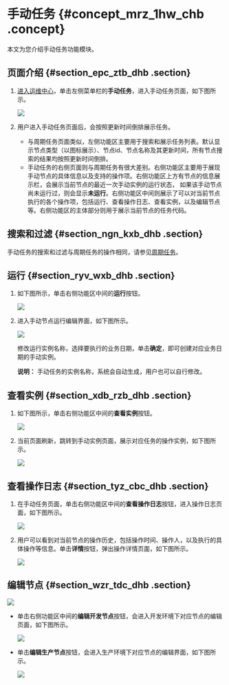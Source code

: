 # 手动任务 {#concept_mrz_1hw_chb .concept}

本文为您介绍手动任务功能模块。

## 页面介绍 {#section_epc_ztb_dhb .section}

1.  [进入运维中心](cn.zh-CN/用户指南/运维中心/运维中心概述.md#section_dcr_kpw_chb)，单击左侧菜单栏的**手动任务**，进入手动任务页面，如下图所示。

    ![](http://static-aliyun-doc.oss-cn-hangzhou.aliyuncs.com/assets/img/139464/155599251240930_zh-CN.png)

2.  用户进入手动任务页面后，会按照更新时间倒排展示任务。
    -   与周期任务页面类似，左侧功能区主要用于搜索和展示任务列表。默认显示节点类型（以图标展示）、节点id、节点名称及其更新时间，所有节点搜索的结果均按照更新时间倒排。
    -   手动任务的右侧页面则与周期任务有很大差别。右侧功能区主要用于展现手动节点的具体信息以及支持的操作项。右侧功能区上方有节点的信息展示栏，会展示当前节点的最近一次手动实例的运行状态， 如果该手动节点尚未运行过，则会显示**未运行**。右侧功能区中间则展示了可以对当前节点执行的各个操作项，包括运行、查看操作日志、查看实例，以及编辑节点等。右侧功能区的主体部分则用于展示当前节点的任务代码。

## 搜索和过滤 {#section_ngn_kxb_dhb .section}

手动任务的搜索和过滤与周期任务的操作相同，请参见[周期任务](cn.zh-CN/用户指南/运维中心/任务/周期任务.md#)。

## 运行 {#section_ryv_wxb_dhb .section}

1.  如下图所示，单击右侧功能区中间的**运行**按钮。

    ![](http://static-aliyun-doc.oss-cn-hangzhou.aliyuncs.com/assets/img/139464/155599251240931_zh-CN.png)

2.  进入手动节点运行编辑界面，如下图所示。

    ![](http://static-aliyun-doc.oss-cn-hangzhou.aliyuncs.com/assets/img/139464/155599251240933_zh-CN.png)

    修改运行实例名称，选择要执行的业务日期，单击**确定**，即可创建对应业务日期的手动实例。

    **说明：** 手动任务的实例名称，系统会自动生成，用户也可以自行修改。


## 查看实例 {#section_xdb_rzb_dhb .section}

1.  如下图所示，单击右侧功能区中间的**查看实例**按钮。

    ![](http://static-aliyun-doc.oss-cn-hangzhou.aliyuncs.com/assets/img/139464/155599251240934_zh-CN.png)

2.  当前页面刷新，跳转到手动实例页面，展示对应任务的操作实例，如下图所示。

    ![](http://static-aliyun-doc.oss-cn-hangzhou.aliyuncs.com/assets/img/139464/155599251240935_zh-CN.png)


## 查看操作日志 {#section_tyz_cbc_dhb .section}

1.  在手动任务页面，单击右侧功能区中间的**查看操作日志**按钮，进入操作日志页面，如下图所示。

    ![](http://static-aliyun-doc.oss-cn-hangzhou.aliyuncs.com/assets/img/139464/155599251240936_zh-CN.png)

2.  用户可以看到对当前节点的操作历史，包括操作时间、操作人，以及执行的具体操作等信息。单击**详情**按钮，弹出操作详情页面，如下图所示。

    ![](http://static-aliyun-doc.oss-cn-hangzhou.aliyuncs.com/assets/img/139464/155599251240937_zh-CN.png)


## 编辑节点 {#section_wzr_tdc_dhb .section}

![](http://static-aliyun-doc.oss-cn-hangzhou.aliyuncs.com/assets/img/139464/155599251340938_zh-CN.png)

-   单击右侧功能区中间的**编辑开发节点**按钮，会进入开发环境下对应节点的编辑页面，如下图所示。

    ![](http://static-aliyun-doc.oss-cn-hangzhou.aliyuncs.com/assets/img/139464/155599251340939_zh-CN.png)

-   单击**编辑生产节点**按钮，会进入生产环境下对应节点的编辑界面，如下图所示。

    ![](http://static-aliyun-doc.oss-cn-hangzhou.aliyuncs.com/assets/img/139464/155599251340940_zh-CN.png)


